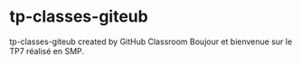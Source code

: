 # tp-classes-giteub
tp-classes-giteub created by GitHub Classroom
Boujour et bienvenue sur le TP7 réalisé en SMP.
